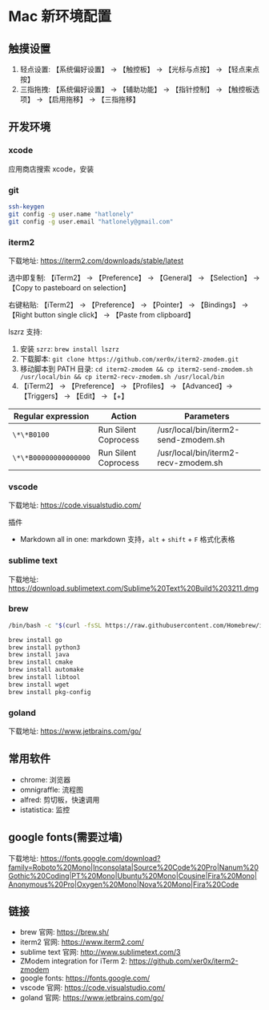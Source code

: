 # Mac 新环境配置

## 触摸设置

1. 轻点设置: 【系统偏好设置】 → 【触控板】 → 【光标与点按】 → 【轻点来点按】
2. 三指拖拽: 【系统偏好设置】 → 【辅助功能】 → 【指针控制】 → 【触控板选项】 → 【启用拖移】 → 【三指拖移】

## 开发环境

### xcode

应用商店搜索 xcode，安装

### git

``` sh
ssh-keygen
git config -g user.name "hatlonely"
git config -g user.email "hatlonely@gmail.com"
```

### iterm2

下载地址: <https://iterm2.com/downloads/stable/latest>

选中即复制: 【iTerm2】 → 【Preference】 → 【General】 → 【Selection】 → 【Copy to pasteboard on selection】

右键粘贴: 【iTerm2】 → 【Preference】 → 【Pointer】 → 【Bindings】 → 【Right button single click】 → 【Paste from clipboard】

lszrz 支持:

1. 安装 `szrz`: `brew install lszrz`
2. 下载脚本: `git clone https://github.com/xer0x/iterm2-zmodem.git`
3. 移动脚本到 PATH 目录: `cd iterm2-zmodem && cp iterm2-send-zmodem.sh /usr/local/bin && cp iterm2-recv-zmodem.sh /usr/local/bin`
4. 【iTerm2】 → 【Preference】 → 【Profiles】 → 【Advanced】→ 【Triggers】 → 【Edit】 → 【+】

| Regular expression    | Action               | Parameters                           |
| --------------------- | -------------------- | ------------------------------------ |
| `\*\*B0100`           | Run Silent Coprocess | /usr/local/bin/iterm2-send-zmodem.sh |
| `\*\*B00000000000000` | Run Silent Coprocess | /usr/local/bin/iterm2-recv-zmodem.sh |

### vscode

下载地址: <https://code.visualstudio.com/>

插件

- Markdown all in one: markdown 支持，`alt` + `shift` + `F` 格式化表格

### sublime text

下载地址: <https://download.sublimetext.com/Sublime%20Text%20Build%203211.dmg>

### brew

``` sh
/bin/bash -c "$(curl -fsSL https://raw.githubusercontent.com/Homebrew/install/master/install.sh)"

brew install go
brew install python3
brew install java
brew install cmake
brew install automake
brew install libtool
brew install wget
brew install pkg-config
```

### goland

下载地址: <https://www.jetbrains.com/go/>

## 常用软件

- chrome: 浏览器
- omnigraffle: 流程图
- alfred: 剪切板，快速调用
- istatistica: 监控

## google fonts(需要过墙)

下载地址: https://fonts.google.com/download?family=Roboto%20Mono|Inconsolata|Source%20Code%20Pro|Nanum%20Gothic%20Coding|PT%20Mono|Ubuntu%20Mono|Cousine|Fira%20Mono|Anonymous%20Pro|Oxygen%20Mono|Nova%20Mono|Fira%20Code


## 链接

- brew 官网: <https://brew.sh/>
- iterm2 官网: <https://www.iterm2.com/>
- sublime text 官网: <http://www.sublimetext.com/3>
- ZModem integration for iTerm 2: <https://github.com/xer0x/iterm2-zmodem>
- google fonts: <https://fonts.google.com/>
- vscode 官网: <https://code.visualstudio.com/>
- goland 官网: <https://www.jetbrains.com/go/>